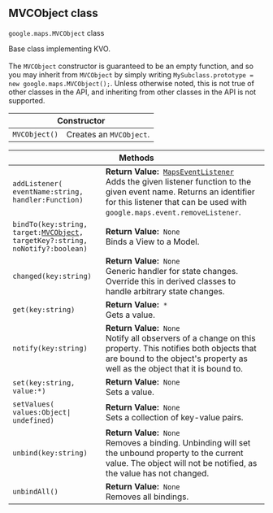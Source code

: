 <h2 id="MVCObject"> MVCObject class </h2><p>
<code><span itemprop="path">google.maps</span>.<span itemprop="name">MVCObject</span></code>
class
</p><p>Base class implementing KVO. <br><br>The <code>MVCObject</code> constructor is guaranteed to be an empty function, and so you may inherit from <code>MVCObject</code> by simply writing <code>MySubclass.prototype = new google.maps.MVCObject();</code>. Unless otherwise noted, this is not true of other classes in the API, and inheriting from other classes in the API is not supported.</p><div class="devsite-table-wrapper"><table class="constructors responsive" summary="class MVCObject - Constructor">
<thead>
<tr><th colspan="2">Constructor</th>
</tr></thead>
<tbody>
<tr>
<td><code><span>MVCObject()</span></code></td>
<td>Creates an <code><span>MVCObject</span></code>.</td>
</tr>
</tbody>
</table></div><div class="devsite-table-wrapper"><table class="methods responsive" summary="class MVCObject - Methods">
<thead>
<tr><th colspan="2">Methods</th>
</tr></thead>
<tbody>
<tr>
<td><code><span>addListener(<wbr>eventName:string,<wbr> handler:Function)</span></code></td>
<td><div><strong>Return Value:</strong>&nbsp; <code><a href="https://github.com/amenadiel/google-maps-documentation/blob/master/docs/MapsEventListener.md">MapsEventListener</a></code></div>
<div class="desc">Adds the given listener function to the given event name. Returns an identifier for this listener that can be used with <code>google.maps.event.removeListener</code>.</div></td>
</tr>
<tr>
<td><code><span>bindTo(<wbr>key:string,<wbr> target:</span><a href="https://github.com/amenadiel/google-maps-documentation/blob/master/docs/MVCObject.md"><span>MVCObject</span></a><span>,<wbr> targetKey?:string,<wbr> noNotify?:boolean)</span></code></td>
<td><div><strong>Return Value:</strong>&nbsp; <code>None</code></div>
<div class="desc">Binds a View to a Model.</div></td>
</tr>
<tr>
<td><code><span>changed(<wbr>key:string)</span></code></td>
<td><div><strong>Return Value:</strong>&nbsp; <code>None</code></div>
<div class="desc">Generic handler for state changes. Override this in derived classes to handle arbitrary state changes.</div></td>
</tr>
<tr>
<td><code><span>get(<wbr>key:string)</span></code></td>
<td><div><strong>Return Value:</strong>&nbsp; <code>*</code></div>
<div class="desc">Gets a value.</div></td>
</tr>
<tr>
<td><code><span>notify(<wbr>key:string)</span></code></td>
<td><div><strong>Return Value:</strong>&nbsp; <code>None</code></div>
<div class="desc">Notify all observers of a change on this property. This notifies both objects that are bound to the object's property as well as the object that it is bound to.</div></td>
</tr>
<tr>
<td><code><span>set(<wbr>key:string,<wbr> value:*)</span></code></td>
<td><div><strong>Return Value:</strong>&nbsp; <code>None</code></div>
<div class="desc">Sets a value.</div></td>
</tr>
<tr>
<td><code><span>setValues(<wbr>values:Object|<wbr>undefined)</span></code></td>
<td><div><strong>Return Value:</strong>&nbsp; <code>None</code></div>
<div class="desc">Sets a collection of key-value pairs.</div></td>
</tr>
<tr>
<td><code><span>unbind(<wbr>key:string)</span></code></td>
<td><div><strong>Return Value:</strong>&nbsp; <code>None</code></div>
<div class="desc">Removes a binding. Unbinding will set the unbound property to the current value. The object will not be notified, as the value has not changed.</div></td>
</tr>
<tr>
<td><code><span>unbindAll()</span></code></td>
<td><div><strong>Return Value:</strong>&nbsp; <code>None</code></div>
<div class="desc">Removes all bindings.</div></td>
</tr>
</tbody>
</table></div>